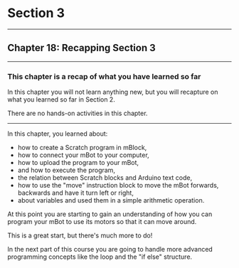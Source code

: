# Section 3

---

## Chapter 18: Recapping Section 3

---

### This chapter is a recap of what you have learned so far

In this chapter you will not learn anything new, but you will recapture on what you learned so far in Section 2.

There are no hands-on activities in this chapter.

---

In this chapter, you learned about:

* how to create a Scratch program in mBlock, 
* how to connect your mBot to your computer, 
* how to upload the program to your mBot, 
* and how to execute the program,
* the relation between Scratch blocks and Arduino text code,
* how to use the "move" instruction block to move the mBot forwards, backwards and have it turn left or right,
* about variables and used them in a simple arithmetic operation.

At this point you are starting to gain an understanding of how you can program your mBot to use its motors so that it can move around. 

This is a great start, but there's much more to do!

In the next part of this course you are going to handle more advanced programming concepts like the loop and the "if else" structure.

